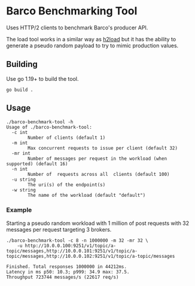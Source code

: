 # Barco Benchmarking Tool

Uses HTTP/2 clients to benchmark Barco's producer API.

The load tool works in a similar way as [h2load] but it has the ability to generate a pseudo random payload to
try to mimic production values.

## Building

Use go 1.19+ to build the tool.

```shell
go build .
```

## Usage

```shell
./barco-benchmark-tool -h
Usage of ./barco-benchmark-tool:
  -c int
    	Number of clients (default 1)
  -m int
    	Max concurrent requests to issue per client (default 32)
  -mr int
    	Number of messages per request in the workload (when supported) (default 16)
  -n int
    	Number of  requests across all  clients (default 100)
  -u string
    	The uri(s) of the endpoint(s)
  -w string
    	The name of the workload (default "default")
```

### Example

Starting a pseudo random workload with 1 million of post requests with 32 messages per request targeting 3 brokers.

```shell
./barco-benchmark-tool -c 8 -n 1000000 -m 32 -mr 32 \
    -u http://10.0.0.100:9251/v1/topic/a-topic/messages,http://10.0.0.101:9251/v1/topic/a-topic/messages,http://10.0.0.102:9251/v1/topic/a-topic/messages

Finished. Total responses 1000000 in 44212ms.
Latency in ms p50: 10.3; p999: 34.9 max: 37.5.
Throughput 723744 messages/s (22617 req/s)
```

[h2load]: https://nghttp2.org/documentation/h2load-howto.html
